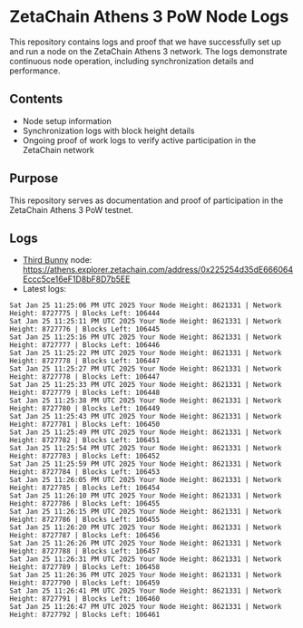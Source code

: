# ZetaChain Athens 3 PoW Node Logs
This repository contains logs and proof that we have successfully set up and run a node on the ZetaChain Athens 3 network. The logs demonstrate continuous node operation, including synchronization details and performance.

## Contents
- Node setup information
- Synchronization logs with block height details
- Ongoing proof of work logs to verify active participation in the ZetaChain network

## Purpose
This repository serves as documentation and proof of participation in the ZetaChain Athens 3 PoW testnet.

## Logs

- [Third Bunny](https://thirdbunny.xyz/) node: https://athens.explorer.zetachain.com/address/0x225254d35dE666064Eccc5ce16eF1D8bF8D7b5EE
- Latest logs:
```
Sat Jan 25 11:25:06 PM UTC 2025 Your Node Height: 8621331 | Network Height: 8727775 | Blocks Left: 106444
Sat Jan 25 11:25:11 PM UTC 2025 Your Node Height: 8621331 | Network Height: 8727776 | Blocks Left: 106445
Sat Jan 25 11:25:16 PM UTC 2025 Your Node Height: 8621331 | Network Height: 8727777 | Blocks Left: 106446
Sat Jan 25 11:25:22 PM UTC 2025 Your Node Height: 8621331 | Network Height: 8727778 | Blocks Left: 106447
Sat Jan 25 11:25:27 PM UTC 2025 Your Node Height: 8621331 | Network Height: 8727778 | Blocks Left: 106447
Sat Jan 25 11:25:33 PM UTC 2025 Your Node Height: 8621331 | Network Height: 8727779 | Blocks Left: 106448
Sat Jan 25 11:25:38 PM UTC 2025 Your Node Height: 8621331 | Network Height: 8727780 | Blocks Left: 106449
Sat Jan 25 11:25:43 PM UTC 2025 Your Node Height: 8621331 | Network Height: 8727781 | Blocks Left: 106450
Sat Jan 25 11:25:49 PM UTC 2025 Your Node Height: 8621331 | Network Height: 8727782 | Blocks Left: 106451
Sat Jan 25 11:25:54 PM UTC 2025 Your Node Height: 8621331 | Network Height: 8727783 | Blocks Left: 106452
Sat Jan 25 11:25:59 PM UTC 2025 Your Node Height: 8621331 | Network Height: 8727784 | Blocks Left: 106453
Sat Jan 25 11:26:05 PM UTC 2025 Your Node Height: 8621331 | Network Height: 8727785 | Blocks Left: 106454
Sat Jan 25 11:26:10 PM UTC 2025 Your Node Height: 8621331 | Network Height: 8727786 | Blocks Left: 106455
Sat Jan 25 11:26:15 PM UTC 2025 Your Node Height: 8621331 | Network Height: 8727786 | Blocks Left: 106455
Sat Jan 25 11:26:20 PM UTC 2025 Your Node Height: 8621331 | Network Height: 8727787 | Blocks Left: 106456
Sat Jan 25 11:26:26 PM UTC 2025 Your Node Height: 8621331 | Network Height: 8727788 | Blocks Left: 106457
Sat Jan 25 11:26:31 PM UTC 2025 Your Node Height: 8621331 | Network Height: 8727789 | Blocks Left: 106458
Sat Jan 25 11:26:36 PM UTC 2025 Your Node Height: 8621331 | Network Height: 8727790 | Blocks Left: 106459
Sat Jan 25 11:26:41 PM UTC 2025 Your Node Height: 8621331 | Network Height: 8727791 | Blocks Left: 106460
Sat Jan 25 11:26:47 PM UTC 2025 Your Node Height: 8621331 | Network Height: 8727792 | Blocks Left: 106461
```
